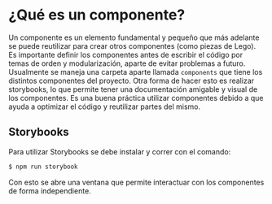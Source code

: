 # ¿Qué es un componente?

Un componente es un elemento fundamental y pequeño que más adelante se puede reutilizar para crear otros componentes (como piezas de Lego). Es importante definir los componentes antes de escribir el código por temas de orden y modularización, aparte de evitar problemas a futuro. Usualmente se maneja una carpeta aparte llamada `components` que tiene los distintos componentes del proyecto. Otra forma de hacer esto es realizar storybooks, lo que permite tener una documentación amigable y visual de los componentes. Es una buena práctica utilizar componentes debido a que ayuda a optimizar el código y reutilizar partes del mismo.

## Storybooks

Para utilizar Storybooks se debe instalar y correr con el comando:

~~~bash
$ npm run storybook
~~~

Con esto se abre una ventana que permite interactuar con los componentes de forma independiente.
